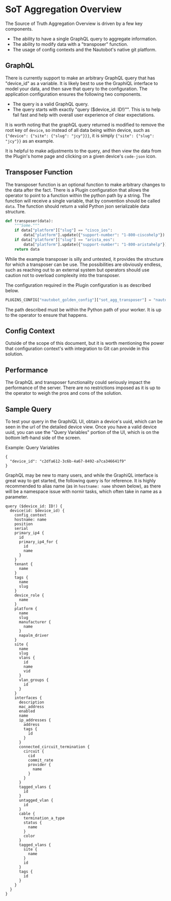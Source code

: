 # SoT Aggregation Overview 

The Source of Truth Aggregation Overview is driven by a few key components.

* The ability to have a single GraphQL query to aggregate information.
* The ability to modify data with a "transposer" function.
* The usage of config contexts and the Nautobot's native git platform.

## GraphQL

There is currently support to make an arbitrary GraphQL query that has "device_id" as a variable. It is likely best to use the GraphiQL interface to model
your data, and then save that query to the configuration. The application configuration ensures the following two components.

* The query is a valid GraphQL query.
* The query starts with exactly "query ($device_id: ID!)"". This is to help fail fast and help with overall user experience of clear expectations.

It is worth noting that the graphQL query returned is modified to remove the root key of `device`, so instead of all data being within device, such as
`{"device": {"site": {"slug": "jcy"}}}`, it is simply `{"site": {"slug": "jcy"}}` as an example.

It is helpful to make adjustments to the query, and then view the data from the Plugin's home page and clicking on a given device's `code-json` icon.

## Transposer Function

The transposer function is an optional function to make arbitrary changes to the data after the fact. There is a Plugin configuration that allows the
operator to point to a function within the python path by a string. The function will receive a single variable, that by convention should be called
`data`. The function should return a valid Python json serializable data structure.

```python
def transposer(data):
    """Some."""
    if data["platform"]["slug"] == "cisco_ios":
        data["platform"].update({"support-number": "1-800-ciscohelp"})
    if data["platform"]["slug"] == "arista_eos":
        data["platform"].update({"support-number": "1-800-aristahelp"})
    return data
```

While the example transposer is silly and untested, it provides the structure for which a transposer can be use. The possibilities are obviously endless,
such as reaching out to an external system but operators should use caution not to overload complexity into the transposer. 

The configuration required in the Plugin configuration is as described below.

```python
PLUGINS_CONFIG["nautobot_golden_config"]["sot_agg_transposer"] = "nautobot_golden_config.transposer.transposer"
```
The path described must be within the Python path of your worker. It is up to the operator to ensure that happens.

## Config Context

Outside of the scope of this document, but it is worth mentioning the power that configuration context's with integration to Git can provide in this
solution.

## Performance

The GraphQL and transposer functionality could seriously impact the performance of the server. There are no restrictions imposed as it is up to the
operator to weigh the pros and cons of the solution.

## Sample Query

To test your query in the GraphiQL UI, obtain a device's uuid, which can be seen in the url of the detailed device view. Once you have a valid device uuid, you can use the "Query Variables" portion of the UI, which is on the bottom left-hand side of the screen.

Example: Query Variables
```
{
  "device_id": "c2dfa612-3c6b-4a67-8492-a7ca346641f9"
}
```

GraphQL may be new to many users, and while the GraphiQL interface is great way to get started, the following query is for reference. It is
highly recommended to alias name (as in `hostname: name` shown below), as there will be a namespace issue with nornir tasks, which often
take in name as a parameter. 

```
query ($device_id: ID!) {
  device(id: $device_id) {
    config_context
    hostname: name
    position
    serial
    primary_ip4 {
      id
      primary_ip4_for {
        id
        name
      }
    }
    tenant {
      name
    }
    tags {
      name
      slug
    }
    device_role {
      name
    }
    platform {
      name
      slug
      manufacturer {
        name
      }
      napalm_driver
    }
    site {
      name
      slug
      vlans {
        id
        name
        vid
      }
      vlan_groups {
        id
      }
    }
    interfaces {
      description
      mac_address
      enabled
      name
      ip_addresses {
        address
        tags {
          id
        }
      }
      connected_circuit_termination {
        circuit {
          cid
          commit_rate
          provider {
            name
          }
        }
      }
      tagged_vlans {
        id
      }
      untagged_vlan {
        id
      }
      cable {
        termination_a_type
        status {
          name
        }
        color
      }
      tagged_vlans {
        site {
          name
        }
        id
      }
      tags {
        id
      }
    }
  }
}
```